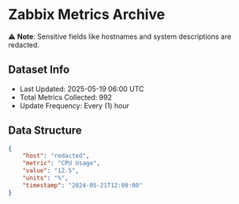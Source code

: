 # Zabbix Metrics Archive

⚠️ **Note**: Sensitive fields like hostnames and system descriptions are redacted.

## Dataset Info
- Last Updated: 2025-05-19 06:00 UTC
- Total Metrics Collected: 992
- Update Frequency: Every (1) hour

## Data Structure
```json
{
    "host": "redacted",
    "metric": "CPU Usage",
    "value": "12.5",
    "units": "%",
    "timestamp": "2024-05-21T12:00:00"
}
```
